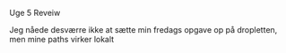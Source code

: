 Uge 5 Reveiw 

Jeg nåede desværre ikke at sætte min fredags opgave op på dropletten, men mine paths virker lokalt
